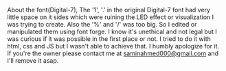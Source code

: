 About the font(Digital-7),
The '1', '.' in the original Digital-7 font had very little space on it sides which were ruining the LED effect or visualization I was trying to create. Also the '%' and '/' was too big. So I edited or manipulated them using font forge. I know it's unethical and not legal but I was curious if it was possible in the first place or not. I tried to do it with html, css and JS but I wasn't able to achieve that. I humbly apologize for it. If you're the owner please contact me at saminahmed000@gmail.com and I'll remove it asap.